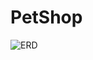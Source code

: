 # PetShop

![ERD](https://user-images.githubusercontent.com/80237484/118223601-7c1ee300-b4a3-11eb-8ea1-df0f13ab79bd.png)
